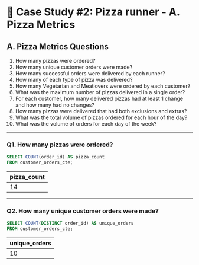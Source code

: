 # :pizza: Case Study #2: Pizza runner - A. Pizza Metrics

## A. Pizza Metrics Questions

1. How many pizzas were ordered?
2. How many unique customer orders were made?
3. How many successful orders were delivered by each runner?
4. How many of each type of pizza was delivered?
5. How many Vegetarian and Meatlovers were ordered by each customer?
6. What was the maximum number of pizzas delivered in a single order?
7. For each customer, how many delivered pizzas had at least 1 change and how many had no changes?
8. How many pizzas were delivered that had both exclusions and extras?
9. What was the total volume of pizzas ordered for each hour of the day?
10. What was the volume of orders for each day of the week?

***

### Q1. How many pizzas were ordered?

````sql
SELECT COUNT(order_id) AS pizza_count
FROM customer_orders_cte;
````

| pizza_count |
| ----------- |
| 14          |

***

### Q2. How many unique customer orders were made?

````sql
SELECT COUNT(DISTINCT order_id) AS unique_orders
FROM customer_orders_cte;
````

| unique_orders |
| ------------- | 
| 10            |